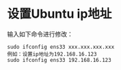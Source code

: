 # 设置Ubuntu ip地址

输入如下命令进行修改：

```
sudo ifconfig ens33 xxx.xxx.xxx.xxx
例如：设置ip地址为192.168.16.123
sudo ifconfig ens33 192.168.16.123
```

